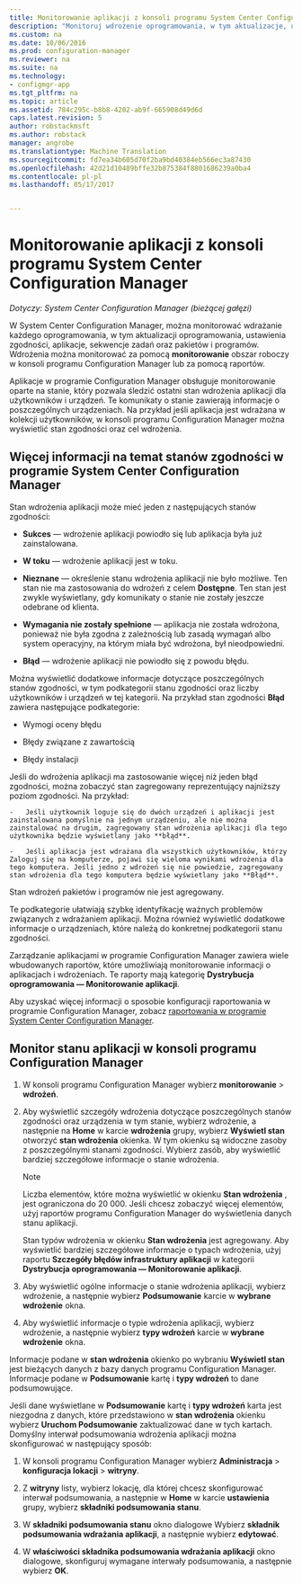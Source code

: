 ```yaml
---
title: Monitorowanie aplikacji z konsoli programu System Center Configuration Manager | Dokumentacja firmy Microsoft
description: "Monitoruj wdrożenie oprogramowania, w tym aktualizacje, ustawienia zgodności i aplikacje przy użyciu obszaru roboczego monitorowania w programie Configuration Manager."
ms.custom: na
ms.date: 10/06/2016
ms.prod: configuration-manager
ms.reviewer: na
ms.suite: na
ms.technology:
- configmgr-app
ms.tgt_pltfrm: na
ms.topic: article
ms.assetid: 784c295c-b8b8-4202-ab9f-665908d49d6d
caps.latest.revision: 5
author: robstackmsft
ms.author: robstack
manager: angrobe
ms.translationtype: Machine Translation
ms.sourcegitcommit: fd7ea34b605d70f2ba9bd40384eb566ec3a87430
ms.openlocfilehash: 42d21d10489bffe32b875384f8801686239a0ba4
ms.contentlocale: pl-pl
ms.lasthandoff: 05/17/2017


---
```

# <a name="monitor-applications-from-the-system-center-configuration-manager-console"></a>Monitorowanie aplikacji z konsoli programu System Center Configuration Manager

*Dotyczy: System Center Configuration Manager (bieżącej gałęzi)*


W System Center Configuration Manager, można monitorować wdrażanie każdego oprogramowania, w tym aktualizacji oprogramowania, ustawienia zgodności, aplikacje, sekwencje zadań oraz pakietów i programów. Wdrożenia można monitorować za pomocą **monitorowanie** obszar roboczy w konsoli programu Configuration Manager lub za pomocą raportów.  

 Aplikacje w programie Configuration Manager obsługuje monitorowanie oparte na stanie, który pozwala śledzić ostatni stan wdrożenia aplikacji dla użytkowników i urządzeń. Te komunikaty o stanie zawierają informacje o poszczególnych urządzeniach. Na przykład jeśli aplikacja jest wdrażana w kolekcji użytkowników, w konsoli programu Configuration Manager można wyświetlić stan zgodności oraz cel wdrożenia.  

## <a name="learn-about-compliance-states-in-system-center-configuration-manager"></a>Więcej informacji na temat stanów zgodności w programie System Center Configuration Manager
 Stan wdrożenia aplikacji może mieć jeden z następujących stanów zgodności:  

-   **Sukces** — wdrożenie aplikacji powiodło się lub aplikacja była już zainstalowana.  

-   **W toku** — wdrożenie aplikacji jest w toku.  

-   **Nieznane** — określenie stanu wdrożenia aplikacji nie było możliwe. Ten stan nie ma zastosowania do wdrożeń z celem **Dostępne**. Ten stan jest zwykle wyświetlany, gdy komunikaty o stanie nie zostały jeszcze odebrane od klienta.  

-   **Wymagania nie zostały spełnione** — aplikacja nie została wdrożona, ponieważ nie była zgodna z zależnością lub zasadą wymagań albo system operacyjny, na którym miała być wdrożona, był nieodpowiedni.  

-   **Błąd** — wdrożenie aplikacji nie powiodło się z powodu błędu.  

Można wyświetlić dodatkowe informacje dotyczące poszczególnych stanów zgodności, w tym podkategorii stanu zgodności oraz liczby użytkowników i urządzeń w tej kategorii. Na przykład stan zgodności **Błąd** zawiera następujące podkategorie:  

-   Wymogi oceny błędu  

-   Błędy związane z zawartością  

-   Błędy instalacji  

 Jeśli do wdrożenia aplikacji ma zastosowanie więcej niż jeden błąd zgodności, można zobaczyć stan zagregowany reprezentujący najniższy poziom zgodności. Na przykład:  

    -   Jeśli użytkownik loguje się do dwóch urządzeń i aplikacji jest zainstalowana pomyślnie na jednym urządzeniu, ale nie można zainstalować na drugim, zagregowany stan wdrożenia aplikacji dla tego użytkownika będzie wyświetlany jako **błąd**.  

    -   Jeśli aplikacja jest wdrażana dla wszystkich użytkowników, którzy Zaloguj się na komputerze, pojawi się wieloma wynikami wdrożenia dla tego komputera. Jeśli jedno z wdrożeń się nie powiedzie, zagregowany stan wdrożenia dla tego komputera będzie wyświetlany jako **Błąd**.  

Stan wdrożeń pakietów i programów nie jest agregowany.  

 Te podkategorie ułatwiają szybkę identyfikację ważnych problemów związanych z wdrażaniem aplikacji. Można również wyświetlić dodatkowe informacje o urządzeniach, które należą do konkretnej podkategorii stanu zgodności.  

 Zarządzanie aplikacjami w programie Configuration Manager zawiera wiele wbudowanych raportów, które umożliwiają monitorowanie informacji o aplikacjach i wdrożeniach. Te raporty mają kategorię **Dystrybucja oprogramowania — Monitorowanie aplikacji**.  

 Aby uzyskać więcej informacji o sposobie konfiguracji raportowania w programie Configuration Manager, zobacz [raportowania w programie System Center Configuration Manager](../../core/servers/manage/reporting.md).  

## <a name="monitor-the-state-of-an-application-in-the-configuration-manager-console"></a>Monitor stanu aplikacji w konsoli programu Configuration Manager  

1.  W konsoli programu Configuration Manager wybierz **monitorowanie** > **wdrożeń**.  

3.  Aby wyświetlić szczegóły wdrożenia dotyczące poszczególnych stanów zgodności oraz urządzenia w tym stanie, wybierz wdrożenie, a następnie na **Home** w karcie **wdrożenia** grupy, wybierz **Wyświetl stan** otworzyć **stan wdrożenia** okienka. W tym okienku są widoczne zasoby z poszczególnymi stanami zgodności. Wybierz zasób, aby wyświetlić bardziej szczegółowe informacje o stanie wdrożenia.  

    > [!NOTE]  
    >  Liczba elementów, które można wyświetlić w okienku **Stan wdrożenia** , jest ograniczona do 20 000. Jeśli chcesz zobaczyć więcej elementów, użyj raportów programu Configuration Manager do wyświetlenia danych stanu aplikacji.  
    >   
    >  Stan typów wdrożenia w okienku **Stan wdrożenia** jest agregowany. Aby wyświetlić bardziej szczegółowe informacje o typach wdrożenia, użyj raportu **Szczegóły błędów infrastruktury aplikacji** w kategorii **Dystrybucja oprogramowania — Monitorowanie aplikacji**.  

4.  Aby wyświetlić ogólne informacje o stanie wdrożenia aplikacji, wybierz wdrożenie, a następnie wybierz **Podsumowanie** karcie w **wybrane wdrożenie** okna.  

5.  Aby wyświetlić informacje o typie wdrożenia aplikacji, wybierz wdrożenie, a następnie wybierz **typy wdrożeń** karcie w **wybrane wdrożenie** okna.  

Informacje podane w **stan wdrożenia** okienko po wybraniu **Wyświetl stan** jest bieżących danych z bazy danych programu Configuration Manager. Informacje podane w **Podsumowanie** kartę i **typy wdrożeń** to dane podsumowujące.

Jeśli dane wyświetlane w **Podsumowanie** kartę i **typy wdrożeń** karta jest niezgodna z danych, które przedstawiono w **stan wdrożenia** okienku wybierz **Uruchom Podsumowanie** zaktualizować dane w tych kartach. Domyślny interwał podsumowania wdrożenia aplikacji można skonfigurować w następujący sposób:  

1. W konsoli programu Configuration Manager wybierz **Administracja** > **konfiguracja lokacji** > **witryny**.

2. Z **witryny** listy, wybierz lokację, dla której chcesz skonfigurować interwał podsumowania, a następnie w **Home** w karcie **ustawienia** grupy, wybierz **składniki podsumowania stanu**.

3. W **składniki podsumowania stanu** okno dialogowe Wybierz **składnik podsumowania wdrażania aplikacji**, a następnie wybierz **edytować**.  

4. W **właściwości składnika podsumowania wdrażania aplikacji** okno dialogowe, skonfiguruj wymagane interwały podsumowania, a następnie wybierz **OK**.  

